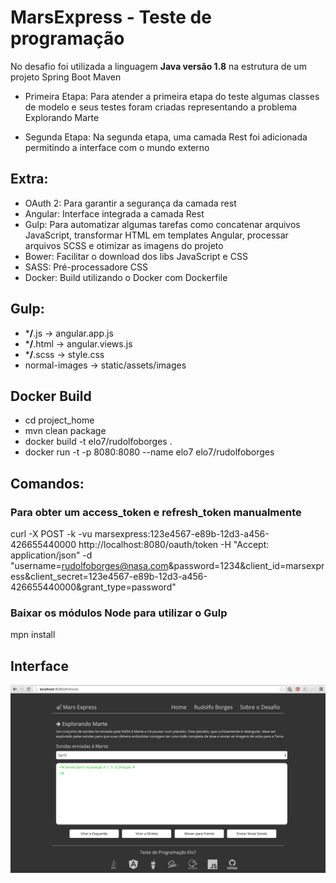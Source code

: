 # MarsExpress - Teste de programação

No desafio foi utilizada a linguagem <b>Java versão 1.8</b> na estrutura de um projeto Spring Boot Maven
	
* Primeira Etapa: Para atender a primeira etapa do teste algumas classes de modelo e seus testes foram criadas representando a problema Explorando Marte
	
* Segunda Etapa: Na segunda etapa, uma camada Rest foi adicionada permitindo a interface com o mundo externo
	
## Extra:

* OAuth 2: Para garantir a segurança da camada rest
* Angular: Interface integrada a camada Rest
* Gulp: Para automatizar algumas tarefas como concatenar arquivos JavaScript, transformar HTML em templates Angular, processar arquivos SCSS e otimizar as imagens do projeto
* Bower: Facilitar o download dos libs JavaScript e CSS
* SASS: Pré-processadore CSS
* Docker: Build utilizando o Docker com Dockerfile
 
## Gulp:

* ***/**.js -> angular.app.js
* ***/**.html -> angular.views.js
* ***/**.scss -> style.css
* normal-images -> static/assets/images

## Docker Build

* cd project_home
* mvn clean package
* docker build -t elo7/rudolfoborges .
* docker run -t -p 8080:8080 --name elo7 elo7/rudolfoborges

	
## Comandos:
### Para obter um access_token e refresh_token manualmente</h3>
curl -X POST -k -vu marsexpress:123e4567-e89b-12d3-a456-426655440000 http://localhost:8080/oauth/token -H "Accept: application/json" -d "username=rudolfoborges@nasa.com&password=1234&client_id=marsexpress&client_secret=123e4567-e89b-12d3-a456-426655440000&grant_type=password"
	
### Baixar os módulos Node para utilizar o Gulp
mpn install
	
## Interface

![alt text](https://github.com/rudolfoborges/MarsExpress/blob/master/marsexpress.png "Mars Express")
